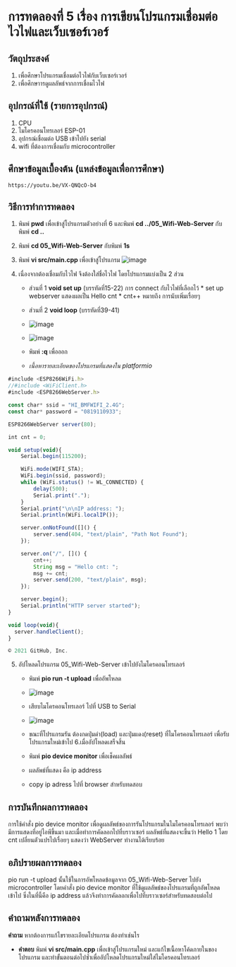 #  การทดลองที่ 5 เรื่อง การเขียนโปรแกรมเชื่อมต่อไวไฟและเว็บเซอร์เวอร์

##  วัตถุประสงค์
1. เพื่อศึกษาโปรแกรมเชื่อมต่อไวไฟกับเว็บเซอร์เวอร์
2. เพื่อศึกษาารดูผลลัพธ์จากการเชื่อมไวไฟ

##  อุปกรณ์ที่ใช้ (รายการอุปกรณ์)
1. CPU
2. ไมโครคอนโทรเลอร์ ESP-01
3. อุปกรณ์เชื่อมต่อ USB เข้าไปยัง serial
4. wifi ที่ต้องการเชื่อมกับ microcontroller

##  ศึกษาข้อมูลเบื้องต้น (แหล่งข้อมูลเพื่อการศึกษา)
    https://youtu.be/VX-QNQcO-b4

##  วิธีการทำการทดลอง
1. พิมพ์ **pwd** เพื่อเข้าสู่โปรแกรมตัวอย่างที่ 6 และพิมพ์ **cd ../05_Wifi-Web-Server** กับพิมพ์ **cd ..**
2. พิมพ์ **cd 05_Wifi-Web-Server** กับพิมพ์ **1s**
3. พิมพ์ **vi src/main.cpp** เพื่อเข้าสู่โปรแกรม
	 ![image](https://user-images.githubusercontent.com/80879429/112274173-c5776100-8cb0-11eb-82f8-fc3b5fc989e1.png)

4. เนื่องจากต้องเชื่อมกับไวไฟ จึงต้องใส่ชื่อไวไฟ โดยโปรแกรมแบ่งเป็น 2 ส่วน
    - ส่วนที่ 1 **void set up** (บรรทัดที่15-22) การ connect กับไวไฟที่เลือกไว้
            * set up webserver แสดงผลเป็น Hello cnt
            * cnt++ หมายถึง การนับเพิ่มเรื่อยๆ
    - ส่วนที่ 2 **void loop** (บรรทัดที่39-41) 
    - ![image](https://user-images.githubusercontent.com/80879429/112274203-ce683280-8cb0-11eb-882c-be85b7128e0b.png)

    - ![image](https://user-images.githubusercontent.com/80879429/112274222-d32ce680-8cb0-11eb-8c5c-df39dd0e4793.png)

    - พิมพ์ **:q** เพื่อออก
    - *เนื้อหารายละเอียดของโปรแกรมที่แสดงใน platformio*

```javascript
#include <ESP8266WiFi.h>
//#include <WiFiClient.h>
#include <ESP8266WebServer.h>

const char* ssid = "HI_BMFWIFI_2.4G";
const char* password = "0819110933";

ESP8266WebServer server(80);

int cnt = 0;

void setup(void){
	Serial.begin(115200);

	WiFi.mode(WIFI_STA);
	WiFi.begin(ssid, password);
	while (WiFi.status() != WL_CONNECTED) {
		delay(500);
		Serial.print(".");
	}
	Serial.print("\n\nIP address: ");
	Serial.println(WiFi.localIP());

	server.onNotFound([]() {
		server.send(404, "text/plain", "Path Not Found");
	});

	server.on("/", []() {
		cnt++;
		String msg = "Hello cnt: ";
		msg += cnt;
		server.send(200, "text/plain", msg);
	});

	server.begin();
	Serial.println("HTTP server started");
}

void loop(void){
  server.handleClient();
}

© 2021 GitHub, Inc.
```

5. อัปโหลดโปรแกรม 05_Wifi-Web-Server เข้าไปยังไมโครคอนโทรเลอร์ 
    - พิมพ์ **pio run -t upload** เพื่ออัพโหลด
    - ![image](https://user-images.githubusercontent.com/80879429/112274246-d9bb5e00-8cb0-11eb-8168-aefe0e1155b9.png)

    - เสียบไมโครคอนโทรเลอร์ ไปที่ USB to Serial
    - ![image](https://user-images.githubusercontent.com/80879429/112274269-dde77b80-8cb0-11eb-85e8-058a3d681de0.png)

    - ขณะที่โปรแกรมรัน ต้องกดปุ่มดำ(load)  และปุ่มแดง(reset) ที่ไมโครคอนโทรเลอร์ เพื่อรับโปรแกรมใหม่เข้าไป
6.เมื่ออัปโหลดเสร็จสิ้น 
    - พิมพ์ **pio device monitor** เพื่อเช็คผลลัพธ์
    - ผลลัพธ์ที่แสดง คือ ip address
    - copy ip adress ไปที่ browser สำหรับทดสอบ

##  การบันทึกผลการทดลอง
การใช้คำสั่ง pio device monitor เพื่อดูผลลัพธ์ของการรันโปรแกรมในไมโครคอนโทรเลอร์ พบว่า มีการแสดงที่อยู่ไอพีขึ้นมา และเมื่อทำการคัดลอกไปที่บราวเซอร์ ผลลัพธ์ที่แสดงจะขึ้นว่า Hello 1 โดย cnt เปลี่ยนตัวแปรไปเรื่อยๆ แสดงว่า WebServer ทำงานได้เรียบร้อย

##  อภิปรายผลการทดลอง
pio run -t upload นั้นใช้ในการอัพโหลดข้อมูลจาก 05_Wifi-Web-Server ไปยัง microcontroller โดยคำสั่ง pio device monitor ที่ใช้ดูผลลัพธ์ของโปรแกรมที่ถูกอัพโหลดเข้าไป ซึ่งในที่นี้คือ ip address แล้วจึงทำการคัดลอกเพื่อไปที่บราวเซอร์สำหรับทดสอบต่อไป

##  คำถามหลังการทดลอง
**คำถาม**   หากต้องการแก้ไขรายละเอียดโปรแกรม ต้องทำเช่นไร
* **คำตอบ** พิมพ์ **vi src/main.cpp** เพื่อเข้าสู่โปรแกรมใหม่ และแก้ไขเนื้อหาโค้ดภายในของโปรแกรม และทำขั้นตอนต่อไปซ้ำเพื่ออัปโหลดโปรแกรมใหม่ใส่ไมโครคอนโทรเลอร์
